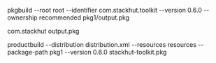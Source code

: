 pkgbuild --root root --identifier com.stackhut.toolkit --version 0.6.0 --ownership recommended pkg1/output.pkg  

<?xml version="1.0" encoding="utf-8" standalone="no"?>
<installer-gui-script minSpecVersion="1">
    <title>StackHut Toolkit</title>
    <organization>com.stackhut</organization>
    <domains enable_localSystem="true"/>
    <options customize="never" require-scripts="true" rootVolumeOnly="true" />
    <!-- Define documents displayed at various steps -->
    <welcome    file="welcome.html"    mime-type="text/html" />
    <license    file="license.html"    mime-type="text/html" />
    <conclusion file="conclusion.html" mime-type="text/html" />
    <!-- List all component packages -->
    <pkg-ref id="com.stackhut.toolkit"
             version="0.6.0"
             auth="root">output.pkg</pkg-ref>
    <!-- List them again here. They can now be organized
         as a hierarchy if you want. -->
    <choices-outline>
        <line choice="com.stackhut.toolkit"/>
    </choices-outline>
    <!-- Define each choice above -->
    <choice
        id="com.stackhut.toolkit"
        visible="false"
        title="StackHut CLI Toolkit"
        description="CLI to develope, test, and deploy StackHut services"
        start_selected="true">
      <pkg-ref id="com.stackhut.toolkit"/>
    </choice>
</installer-gui-script>



productbuild --distribution distribution.xml --resources resources --package-path pkg1 --version 0.6.0 stackhut-toolkit.pkg


